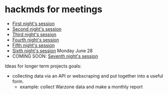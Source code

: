 # hackmds for meetings


- [First night's session](https://hackmd.io/DSfHwqG1RueefIYNOJfJGg?view)
- [Second night's session](https://hackmd.io/hC3r6-pqSvinmzZOxHOQPA?view)
- [Third night's session](https://hackmd.io/Z2Q7shc1Qp-8olptjCUBAw?view)
- [Fourth night's session](https://hackmd.io/tDC_qdSzScKbIPkjp1Xvug?view)
- [Fifth night's session](https://hackmd.io/h9Wcvk7lSGmTI-WEcXBoaA?view)
- [Sixth night's session](https://hackmd.io/EToSG54NRK2y06uP6VjYiQ?view) Monday June 28
- COMING SOON: [Seventh night's session](https://hackmd.io/yh21NLLlQQGp5qDVemIEHw?view)


Ideas for longer term projects goals:
- collecting data via an API or webscraping and put together into a useful form. 
  - example: collect Warzone data and make a monthly report
